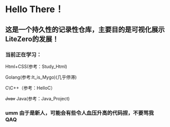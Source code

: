 # Hello There！

## 这是一个持久性的记录性仓库，主要目的是可视化展示LiteZero的发展！

### 当前正在学习：

 Html+CSS(参考：Study_Html)

 Golang(参考:It_is_Mygo)(几乎停滞)

 C\C++（参考：HelloC）
 
~~Jvav~~ Java(参考：Java_Project)

### umm 由于是新人，可能会有些令人血压升高的代码捏，不要骂我QAQ
